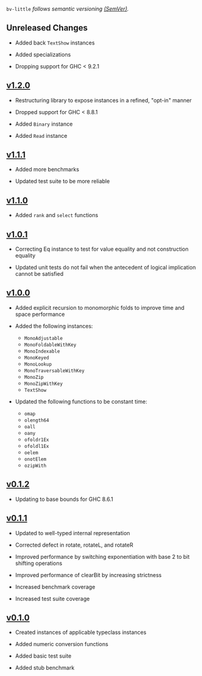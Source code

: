 `bv-little` *follows semantic versioning [(SemVer)](https://semver.org/).*


## Unreleased Changes

  * Added back `TextShow` instances

  * Added specializations

  * Dropping support for GHC < 9.2.1


## [v1.2.0][7]

  * Restructuring library to expose instances in a refined, "opt-in" manner

  * Dropped support for GHC < 8.8.1

  * Added `Binary` instance

  * Added `Read` instance


## [v1.1.1][6]

  * Added more benchmarks

  * Updated test suite to be more reliable

## [v1.1.0][5]

  * Added `rank` and `select` functions


## [v1.0.1][4]

  * Correcting Eq instance to test for value equality and not construction equality

  * Updated unit tests do not fail when the antecedent of logical implication cannot be satisfied


## [v1.0.0][3]

  * Added explicit recursion to monomorphic folds to improve time and space performance

  * Added the following instances:
    * `MonoAdjustable`
    * `MonoFoldableWithKey`
    * `MonoIndexable`
    * `MonoKeyed`
    * `MonoLookup`
    * `MonoTraversableWithKey`
    * `MonoZip`
    * `MonoZipWithKey`
    * `TextShow`

  * Updated the following functions to be constant time:
    * `omap`
    * `olength64`
    * `oall`
    * `oany`
    * `ofoldr1Ex`
    * `ofoldl1Ex`
    * `oelem`
    * `onotElem`
    * `ozipWith`


## [v0.1.2][2]

  * Updating to base bounds for GHC 8.6.1


## [v0.1.1][1]

  * Updated to well-typed internal representation

  * Corrected defect in rotate, rotateL, and rotateR

  * Improved performance by switching exponentiation with base 2 to bit shifting operations

  * Improved performance of clearBit by increasing strictness

  * Increased benchmark coverage

  * Increased test suite coverage


## [v0.1.0][0]

  * Created instances of applicable typeclass instances

  * Added numeric conversion functions

  * Added basic test suite

  * Added stub benchmark


[0]: https://github.com/recursion-ninja/bv-little/tree/v0.1.0
[1]: https://github.com/recursion-ninja/bv-little/tree/v0.1.1
[2]: https://github.com/recursion-ninja/bv-little/tree/v0.1.2
[3]: https://github.com/recursion-ninja/bv-little/tree/v1.0.0
[4]: https://github.com/recursion-ninja/bv-little/tree/v1.0.1
[5]: https://github.com/recursion-ninja/bv-little/tree/v1.1.0
[6]: https://github.com/recursion-ninja/bv-little/tree/v1.1.1
[7]: https://github.com/recursion-ninja/bv-little/tree/v1.2.0

